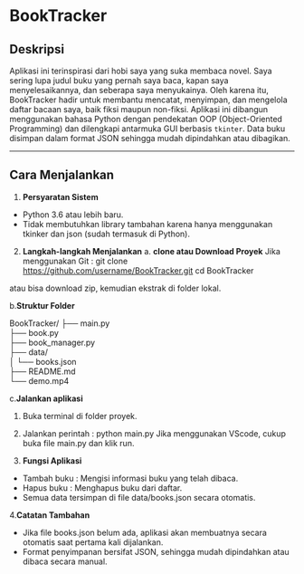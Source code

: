 # BookTracker

## Deskripsi
Aplikasi ini terinspirasi dari hobi saya yang suka membaca novel. Saya sering lupa judul buku yang pernah saya baca, kapan saya menyelesaikannya, dan seberapa saya menyukainya. Oleh karena itu, BookTracker hadir untuk membantu mencatat, menyimpan, dan mengelola daftar bacaan saya, baik fiksi maupun non-fiksi.
Aplikasi ini dibangun menggunakan bahasa Python dengan pendekatan OOP (Object-Oriented Programming) dan dilengkapi antarmuka GUI berbasis `tkinter`. Data buku disimpan dalam format JSON sehingga mudah dipindahkan atau dibagikan.

-------------------------------------------------------------------------------------------------------------------------------------------------

## Cara Menjalankan

1. **Persyaratan Sistem**
- Python 3.6 atau lebih baru.
- Tidak membutuhkan library tambahan karena hanya menggunakan tkinker dan json (sudah termasuk di Python).

2. **Langkah-langkah Menjalankan**
a. **clone atau Download Proyek**
Jika menggunakan Git :
git clone https://github.com/username/BookTracker.git
cd BookTracker

atau bisa download zip, kemudian ekstrak di folder lokal.

b.**Struktur Folder**

BookTracker/
├── main.py              
├── book.py              
├── book_manager.py      
├── data/                
│   └── books.json        
├── README.md           
└── demo.mp4       

c.**Jalankan aplikasi**
1. Buka terminal di folder proyek.
2. Jalankan perintah : python main.py
Jika menggunakan VScode, cukup buka file main.py dan klik run.

3. **Fungsi Aplikasi**
- Tambah buku : Mengisi informasi buku yang telah dibaca.
- Hapus buku : Menghapus buku dari daftar.
- Semua data tersimpan di file data/books.json secara otomatis.

4.**Catatan Tambahan**
- Jika file books.json belum ada, aplikasi akan membuatnya secara otomatis saat pertama kali dijalankan.
- Format penyimpanan bersifat JSON, sehingga mudah dipindahkan atau dibaca secara manual.

